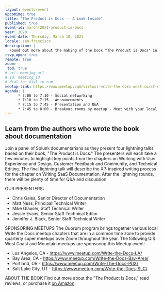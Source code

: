 ```yaml
---
layout: events/event
upcoming: true
title: "The Product is Docs -- A Look Inside"
published: true
event-id: march-2021-product-is-docs
year: 2020
event-date: Thursday, March 18, 2021
locale: san-francisco
description: |
  Found out more about the making of the book "The Product is Docs" in this super-meetup sponsored by the Portland, L.A., Salt Lake City, and Bay Area meetups.
rsvp_open: true
remote: true
zoom:
 tbd: true
# url: meeting_url
# id: meeting_id
# dial-in: dial_in_num
meetup-link: https://www.meetup.com/virtual-write-the-docs-west-coast-quorum/events/276616460/
agenda: |
      * 7:00 to 7:10 - Social networking
      * 7:10 to 7:15 - Announcements
      * 7:15 to 7:45 - Presentation and Q&A
      * 7:45 to 8:00 - Breakout rooms by meetup - Meet with your local meetup organizers and members to say hi to other people in your area!
---
```


## Learn from the authors who wrote the book about documentation


Join a panel of Splunk documentarians as they present four lightning talks based on their book, "The Product is Docs." The presenters will each take a few minutes to highlight key points from the chapters on Working with User Experience and Design, Customer Feedback and Community, and Technical Editing. The final lightning talk will describe the XP-inspired writing process for the chapter on Writing SaaS Documentation. After the lightning rounds, there will be plenty of time for Q&A and discussion.

OUR PRESENTERS:

* Chris Gales, Senior Director of Documentation
* Matt Ness, Principal Technical Writer
* Mike Glauser, Staff Technical Writer
* Jessie Evans, Senior Staff Technical Editor
* Jennifer J. Black, Senior Staff Technical Writer


SPONSORING MEETUPS
The Quorum program brings together various local Write the Docs meetup chapters that are in a common time zone to provide quarterly super meetups over Zoom throughout the year. The following U.S. West Coast and Mountain meetups are sponsoring this Meetup event:

* Los Angeles, CA - https://www.meetup.com/Write-the-Docs-LA/
* Bay Area, CA - https://www.meetup.com/Write-the-Docs-Bay-Area/
* Portland, OR - https://www.meetup.com/Write-The-Docs-PDX/
* Salt Lake City, UT - https://www.meetup.com/Write-the-Docs-SLC/

ABOUT THE BOOK
Find out more about the "The Product is Docs," read reviews, or purchase it [on Amazon](https://www.amazon.com/Product-Docs-technical-documentation-development/dp/B085KK6G8F/ref=sr_1_1?dchild=1&keywords=the+product+is+docs&qid=1615177307&sr=8-1).
